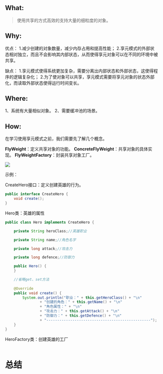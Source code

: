 ## What:

>使用共享的方式高效的支持大量的细粒度的对象。

## Why:
优点：
1.减少创建的对象数量，减少内存占用和提高性能；
2.享元模式的外部状态相对独立，而且不会影响其内部状态，从而使得享元对象可以在不同的环境中被共享。

缺点：
1.享元模式使得系统更加复杂，需要分离出内部状态和外部状态，这使得程序的逻辑复杂化； 
2.为了使对象可以共享，享元模式需要将享元对象的状态外部化，而读取外部状态使得运行时间变长。
## Where:

1、系统有大量相似对象。 
2、需要缓冲池的场景。

## How:

在学习使用享元模式之前，我们需要先了解几个概念。

**FlyWeight**：定义共享对象的功能。
**ConcreteFlyWeight**：共享对象的具体实现。
**FlyWeightFactory**：封装共享对象工厂。


![](https://raw.githubusercontent.com/MuggleLee/PicGo/master/%E8%AE%BE%E8%AE%A1%E6%A8%A1%E5%BC%8F/%E4%BA%AB%E5%85%83%E6%A8%A1%E5%BC%8F/Pattern-Flyweight.png)

示例：

CreateHero接口：定义创建英雄的行为。

```java
public interface CreateHero {
    void create();
}
```

Hero类：英雄的属性
```java
public class Hero implements CreateHero {

    private String heroClass;//英雄职业

    private String name;//角色名字

    private long attack;//攻击力

    private long defence;//防御力

    public Hero() {
    }

    //省略get、set方法
    
    @Override
    public void create() {
        System.out.println("职业：" + this.getHeroClass() + "\n"
                + "创建的角色：" + this.getName() + "\n"
                + "角色属性：" + "\n"
                + "攻击力：" + this.getAttack() + "\n"
                + "防御力：" + this.getDefence() + "\n"
                + "------------------------------------------------");
    }
}
```
HeroFactory类：创建英雄的工厂
```java

```



# 总结












